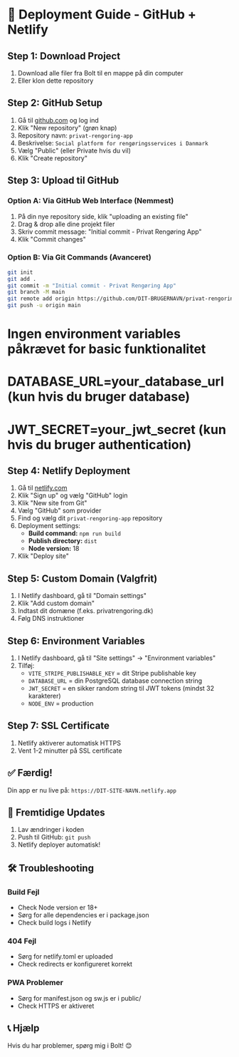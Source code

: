# 🚀 Deployment Guide - GitHub + Netlify

## Step 1: Download Project
1. Download alle filer fra Bolt til en mappe på din computer
2. Eller klon dette repository

## Step 2: GitHub Setup
1. Gå til [github.com](https://github.com) og log ind
2. Klik "New repository" (grøn knap)
3. Repository navn: `privat-rengoring-app`
4. Beskrivelse: `Social platform for rengøringsservices i Danmark`
5. Vælg "Public" (eller Private hvis du vil)
6. Klik "Create repository"

## Step 3: Upload til GitHub

### Option A: Via GitHub Web Interface (Nemmest)
1. På din nye repository side, klik "uploading an existing file"
2. Drag & drop alle dine projekt filer
3. Skriv commit message: "Initial commit - Privat Rengøring App"
4. Klik "Commit changes"

### Option B: Via Git Commands (Avanceret)
```bash
git init
git add .
git commit -m "Initial commit - Privat Rengøring App"
git branch -M main
git remote add origin https://github.com/DIT-BRUGERNAVN/privat-rengoring-app.git
git push -u origin main
```
# Ingen environment variables påkrævet for basic funktionalitet
# DATABASE_URL=your_database_url (kun hvis du bruger database)
# JWT_SECRET=your_jwt_secret (kun hvis du bruger authentication)
## Step 4: Netlify Deployment
1. Gå til [netlify.com](https://netlify.com)
2. Klik "Sign up" og vælg "GitHub" login
3. Klik "New site from Git"
4. Vælg "GitHub" som provider
5. Find og vælg dit `privat-rengoring-app` repository
6. Deployment settings:
   - **Build command:** `npm run build`
   - **Publish directory:** `dist`
   - **Node version:** 18
7. Klik "Deploy site"

## Step 5: Custom Domain (Valgfrit)
1. I Netlify dashboard, gå til "Domain settings"
2. Klik "Add custom domain"
3. Indtast dit domæne (f.eks. privatrengoring.dk)
4. Følg DNS instruktioner

## Step 6: Environment Variables
1. I Netlify dashboard, gå til "Site settings" → "Environment variables"
2. Tilføj:
   - `VITE_STRIPE_PUBLISHABLE_KEY` = dit Stripe publishable key
   - `DATABASE_URL` = din PostgreSQL database connection string
   - `JWT_SECRET` = en sikker random string til JWT tokens (mindst 32 karakterer)
   - `NODE_ENV` = production

## Step 7: SSL Certificate
1. Netlify aktiverer automatisk HTTPS
2. Vent 1-2 minutter på SSL certificate

## ✅ Færdig!
Din app er nu live på: `https://DIT-SITE-NAVN.netlify.app`

## 🔄 Fremtidige Updates
1. Lav ændringer i koden
2. Push til GitHub: `git push`
3. Netlify deployer automatisk!

## 🛠️ Troubleshooting

### Build Fejl
- Check Node version er 18+
- Sørg for alle dependencies er i package.json
- Check build logs i Netlify

### 404 Fejl
- Sørg for netlify.toml er uploaded
- Check redirects er konfigureret korrekt

### PWA Problemer
- Sørg for manifest.json og sw.js er i public/
- Check HTTPS er aktiveret

## 📞 Hjælp
Hvis du har problemer, spørg mig i Bolt! 😊